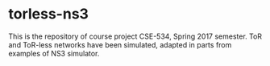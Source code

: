 # torless-ns3

This is the repository of course project CSE-534, Spring 2017 semester. ToR and ToR-less networks have been simulated, adapted in parts from examples of NS3 simulator.
